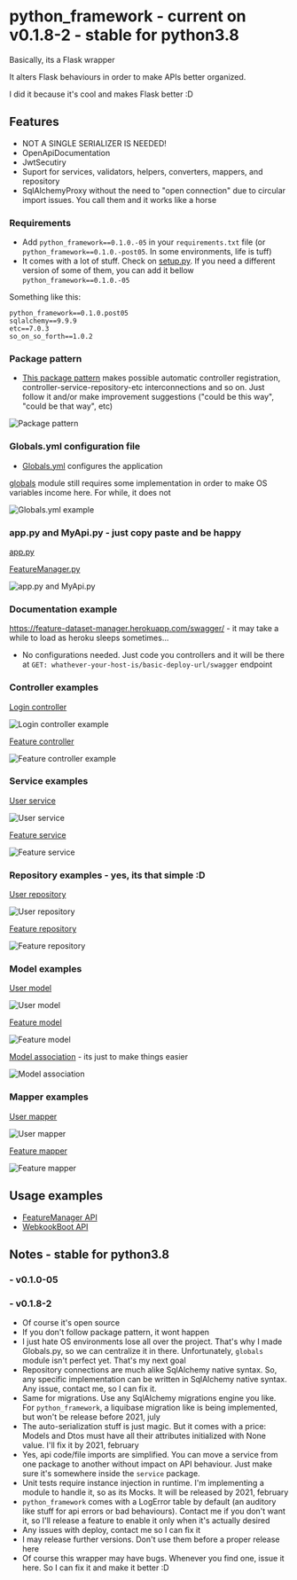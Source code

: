 # python_framework - current on v0.1.8-2 - stable for python3.8 
Basically, its a Flask wrapper

It alters Flask behaviours in order to make APIs better organized.

I did it because it's cool and makes Flask better :D

## Features
- NOT A SINGLE SERIALIZER IS NEEDED!
- OpenApiDocumentation 
- JwtSecutiry
- Suport for services, validators, helpers, converters, mappers, and repository
- SqlAlchemyProxy without the need to "open connection" due to circular import issues. You call them and it works like a horse

### Requirements
- Add `python_framework==0.1.0.-05` in your `requirements.txt` file (or `python_framework==0.1.0.-post05`. In some environments, life is tuff)
- It comes with a lot of stuff. Check on [setup.py](https://github.com/SamuelJansen/python_framework/blob/master/setup.py "setup.py"). If you need a different version of some of them, you can add it bellow `python_framework==0.1.0.-05`

Something like this:

```
python_framework==0.1.0.post05
sqlalchemy==9.9.9
etc==7.0.3
so_on_so_forth==1.0.2
```

### Package pattern 
- [This package pattern](https://github.com/SamuelJansen/FeatureManager "package_pattern") makes possible automatic controller registration, controller-service-repository-etc interconnections and so on. Just follow it and/or make improvement suggestions ("could be this way", "could be that way", etc)

![Package pattern](https://i.pinimg.com/originals/f6/b0/6a/f6b06aac4c675655a8ad8763f2afcbe4.jpg?raw=true "package_pattern")

### Globals.yml configuration file
- [Globals.yml](https://github.com/SamuelJansen/FeatureManager/blob/master/api/resource/Globals.yml "Globals.yml") configures the application 

[globals](https://github.com/SamuelJansen/globals "globals_module") module still requires some implementation in order to make OS variables income here. For while, it does not

![Globals.yml example](https://i.pinimg.com/originals/47/2f/d5/472fd582fac7483666e327e754be5df1.jpg?raw=true "globals_confituration_file")

### app.py and MyApi.py - just copy paste and be happy
[app.py](https://github.com/SamuelJansen/FeatureManager/blob/master/app.py "app.py")

[FeatureManager.py](https://github.com/SamuelJansen/FeatureManager/blob/master/api/src/FeatureManager.py "FeatureManager.py")

![app.py and MyApi.py](https://i.pinimg.com/originals/e8/99/ff/e899ff77f1ecde64bf22175422691e63.jpg?raw=true "app_and_MyApi")

### Documentation example
https://feature-dataset-manager.herokuapp.com/swagger/ - it may take a while to load as heroku sleeps sometimes...

- No configurations needed. Just code you controllers and it will be there at `GET: whathever-your-host-is/basic-deploy-url/swagger` endpoint

### Controller examples
[Login controller](https://github.com/SamuelJansen/FeatureManager/blob/master/api/src/controller/authentication/LoginController.py "Login controller")

![Login controller example](https://i.pinimg.com/originals/46/ad/f1/46adf1c4209bf789ae6cbc63828fd003.jpg?raw=true "login_controller")

[Feature controller](https://github.com/SamuelJansen/FeatureManager/blob/master/api/src/controller/feature/FeatureController.py "Feature controller")

![Feature controller example](https://i.pinimg.com/originals/87/95/7d/87957d15526998de8ef4b587e8b89373.jpg?raw=true "feature_controller")

### Service examples
[User service](https://github.com/SamuelJansen/FeatureManager/blob/master/api/src/service/UserService.py "User service")

![User service](https://i.pinimg.com/originals/1b/77/54/1b7754ba9ba1067261aef67fead519bc.jpg?raw=true "user_service")

[Feature service](https://github.com/SamuelJansen/FeatureManager/blob/master/api/src/service/FeatureService.py "Feature service")

![Feature service](https://i.pinimg.com/originals/1b/77/54/1b7754ba9ba1067261aef67fead519bc.jpg?raw=true "feature_service")

### Repository examples - yes, its that simple :D
[User repository](https://github.com/SamuelJansen/FeatureManager/blob/master/api/src/repository/UserRepository.py "User repository")

![User repository](https://i.pinimg.com/originals/cb/3f/41/cb3f41ab2a57cc61e5d076c31c0146ff.jpg?raw=true "user_repository")

[Feature repository](https://github.com/SamuelJansen/FeatureManager/blob/master/api/src/repository/FeatureRepository.py "Feature repository")

![Feature repository](https://i.pinimg.com/originals/dc/73/61/dc73616f86bfe1d07cf586ce5f97f46d.jpg?raw=true "feature_repository")

### Model examples
[User model](https://github.com/SamuelJansen/FeatureManager/blob/master/api/src/model/User.py "User model")

![User model](https://i.pinimg.com/originals/29/75/24/29752451dc74cc2209e94bc0326f9eed.jpg?raw=true "user_model")

[Feature model](https://github.com/SamuelJansen/FeatureManager/blob/master/api/src/model/Feature.py "Feature model")

![Feature model](https://i.pinimg.com/originals/c2/4b/a9/c24ba93018bdd9229ccb164c7aa523e1.jpg?raw=true "feature_model")

[Model association](https://github.com/SamuelJansen/FeatureManager/blob/master/api/src/model/ModelAssociation.py "Model association") - its just to make things easier

![Model association](https://i.pinimg.com/originals/9d/59/ae/9d59ae37c24a5508e5a56d01e33c9378.jpg?raw=true "model_association")

### Mapper examples
[User mapper](https://github.com/SamuelJansen/FeatureManager/blob/master/api/src/mapper/UserMapper.py "User mapper")

![User mapper](https://i.pinimg.com/originals/2a/aa/81/2aaa811f38bd5ec22f2b5eab3858d9a4.jpg?raw=true "user_mapper")

[Feature mapper](https://github.com/SamuelJansen/FeatureManager/blob/master/api/src/mapper/FeatureMapper.py "Feature mapper")

![Feature mapper](https://i.pinimg.com/originals/d9/dc/77/d9dc771066877d75152b477557f0339a.jpg?raw=true "feature_mapper")

## Usage examples
- [FeatureManager API](https://github.com/SamuelJansen/FeatureManager "FeatureManager API")
- [WebkookBoot API](https://github.com/SamuelJansen/WebkookBoot "WebkookBoot API")

## Notes - stable for python3.8
### - v0.1.0-05 
### - v0.1.8-2
- Of course it's open source
- If you don't follow package pattern, it wont happen
- I just hate OS environments lose all over the project. That's why I made Globals.py, so we can centralize it in there. Unfortunately, `globals` module isn't perfect yet. That's my next goal
- Repository connections are much alike SqlAlchemy native syntax. So, any specific implementation can be written in SqlAlchemy native syntax. Any issue, contact me, so I can fix it.
- Same for migrations. Use any SqlAlchemy migrations engine you like. For `python_framework`, a liquibase migration like is being implemented, but won't be release before 2021, july 
- The auto-serialization stuff is just magic. But it comes with a price: Models and Dtos must have all their attributes initialized with None value. I'll fix it by 2021, february
- Yes, api code/file imports are simplified. You can move a service from one package to another without impact on API behaviour. Just make sure it's somewhere inside the `service` package.
- Unit tests require instance injection in runtime. I'm implementing a module to handle it, so as its Mocks. It will be released by 2021, february
- `python_framework` comes with a LogError table by default (an auditory like stuff for api errors or bad behaviours). Contact me if you don't want it, so I'll release a feature to enable it only when it's actually desired
- Any issues with deploy, contact me so I can fix it
- I may release further versions. Don't use them before a proper release here
- Of course this wrapper may have bugs. Whenever you find one, issue it here. So I can fix it and make it better :D

